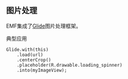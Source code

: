 ## <a name="image"></a>图片处理
EMF集成了[Glide](https://github.com/bumptech/glide)图片处理框架。

典型应用

```
Glide.with(this)
    .load(url)
    .centerCrop()
    .placeholder(R.drawable.loading_spinner)
    .into(myImageView);
```